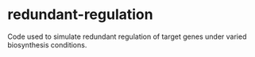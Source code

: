 # redundant-regulation
Code used to simulate redundant regulation of target genes under varied biosynthesis conditions.
